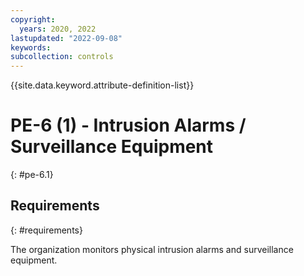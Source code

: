 ```yaml
---
copyright:
  years: 2020, 2022
lastupdated: "2022-09-08"
keywords: 
subcollection: controls
---
```


{{site.data.keyword.attribute-definition-list}}

# PE-6 (1) - Intrusion Alarms / Surveillance Equipment
{: #pe-6.1}

## Requirements
{: #requirements}

The organization monitors physical intrusion alarms and surveillance equipment.


